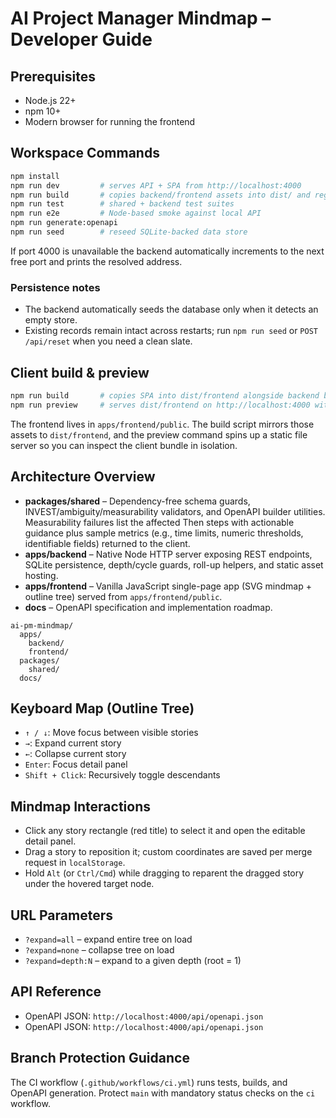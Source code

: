# AI Project Manager Mindmap – Developer Guide

## Prerequisites
- Node.js 22+
- npm 10+
- Modern browser for running the frontend

## Workspace Commands
```bash
npm install
npm run dev         # serves API + SPA from http://localhost:4000
npm run build       # copies backend/frontend assets into dist/ and regenerates OpenAPI
npm run test        # shared + backend test suites
npm run e2e         # Node-based smoke against local API
npm run generate:openapi
npm run seed        # reseed SQLite-backed data store
```

If port 4000 is unavailable the backend automatically increments to the next free port and prints the resolved address.

### Persistence notes
- The backend automatically seeds the database only when it detects an empty store.
- Existing records remain intact across restarts; run `npm run seed` or `POST /api/reset` when you need a clean slate.

## Client build & preview
```bash
npm run build       # copies SPA into dist/frontend alongside backend bundle
npm run preview     # serves dist/frontend on http://localhost:4000 without API
```
The frontend lives in `apps/frontend/public`. The build script mirrors those assets to `dist/frontend`, and the preview command
spins up a static file server so you can inspect the client bundle in isolation.

## Architecture Overview
- **packages/shared** – Dependency-free schema guards, INVEST/ambiguity/measurability validators, and OpenAPI builder utilities. Measurability failures list the affected Then steps with actionable guidance plus sample metrics (e.g., time limits, numeric thresholds, identifiable fields) returned to the client.
- **apps/backend** – Native Node HTTP server exposing REST endpoints, SQLite persistence, depth/cycle guards, roll-up helpers, and static asset hosting.
- **apps/frontend** – Vanilla JavaScript single-page app (SVG mindmap + outline tree) served from `apps/frontend/public`.
- **docs** – OpenAPI specification and implementation roadmap.

```
ai-pm-mindmap/
  apps/
    backend/
    frontend/
  packages/
    shared/
  docs/
```

## Keyboard Map (Outline Tree)
- `↑ / ↓`: Move focus between visible stories
- `→`: Expand current story
- `←`: Collapse current story
- `Enter`: Focus detail panel
- `Shift + Click`: Recursively toggle descendants

## Mindmap Interactions
- Click any story rectangle (red title) to select it and open the editable detail panel.
- Drag a story to reposition it; custom coordinates are saved per merge request in `localStorage`.
- Hold `Alt` (or `Ctrl/Cmd`) while dragging to reparent the dragged story under the hovered target node.

## URL Parameters
- `?expand=all` – expand entire tree on load
- `?expand=none` – collapse tree on load
- `?expand=depth:N` – expand to a given depth (root = 1)

## API Reference
- OpenAPI JSON: `http://localhost:4000/api/openapi.json`
- OpenAPI JSON: `http://localhost:4000/api/openapi.json`

## Branch Protection Guidance
The CI workflow (`.github/workflows/ci.yml`) runs tests, builds, and OpenAPI generation. Protect `main` with mandatory status checks on the `ci` workflow.
